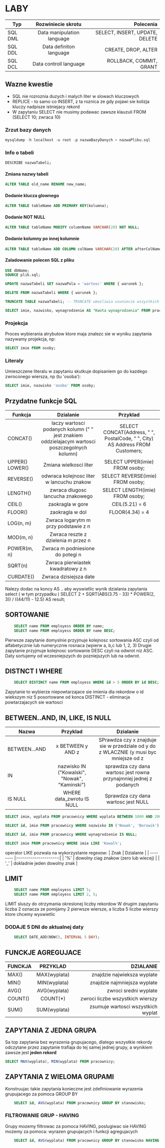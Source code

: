 # LABY

| Typ | Rozwiniecie skrotu | Polecenia |
| ------------- |:-------------:| -----:|
| SQL DML      | Data manipulation language | SELECT, INSERT, UPDATE, DELETE  |
| SQL DDL     | Data definiton language     |   CREATE, DROP, ALTER |
| SQL DCL | Data controll language    |   ROLLBACK, COMMIT, GRANT |

## Wazne kwestie

* SQL nie rozroznia duzych i malych liter w slowach kluczowych
* REPLICE - to samo co INSERT, z ta roznica ze gdy pojawi sie kolizja kluczy nadpisze istniejacy rekord
* W zapytaniu SELECT nie musimy podawac zawsze klauzuli FROM (SELECT 10; zwraca 10)

### Zrzut bazy danych

```  sql
mysqldump -h localhost -u root -p nazwaBazyDanych > nazwaPliku.sql 
```

### Info o tabeli

``` sql
DESCRIBE nazwaTabeli;
```

#### Zmiana nazwy tabeli

``` sql
ALTER TABLE old_name RENAME new_name;
```

#### Dodanie klucza glownego

``` sql
ALTER TABLE tableName ADD PRIMARY KEY(kolumna);
```

#### Dodanie NOT NULL

``` sql
ALTER TABLE tableName MODIFY columnName VARCHAR(20) NOT NULL;
```

#### Dodanie kolumny po innej kolumnie

``` sql
ALTER TABLE tableName ADD COLUMN colName VARCHAR(20) AFTER afterColName;
```

#### Zaladowanie polecen SQL z pliku

``` sql
USE dbName;
SOURCE plik.sql;
```

``` sql
UPDATE nazwaTabeli SET nazwaPola = 'wartosc' WHERE { warunek }; 

DELETE FROM nazwaTabeli WHERE { warunek }; 

TRUNCATE TABLE nazwaTabeli; -- TRUNCATE umozliwia usuniecie wszystkich wierszy z tabeli

SELECT imie, nazwisko, wynagrodzenie AS "Kwota wynagrodzenia" FROM pracownicy; -- Aliasy (AS)
```

### Projekcja

Proces wybierania atrybutow ktore maja znalezc sie w wyniku zapytania nazywamy projekcja, np:

``` sql
SELECT imie FROM osoby;
```

### Literaly

Umieszczene literalu w zapytaniu skutkuje dopisaniem go do kazdego zwroconego wiersza, np (tu 'osoba'):

``` sql
SELECT imie, nazwisko 'osoba' FROM osoby;
```

## Przydatne funkcje SQL

| Funkcja | Dzialanie | Przyklad |
| -------- |:---------------------:| :-----------:|
| CONCAT() | laczy wartosci podanych kolumn (" " jest znakiem oddzielajacym wartosci poszczegolnych kolumn) | SELECT CONCAT(Address, " ", PostalCode, " ", City) AS Address FROM Customers; |
| UPPER() LOWER() | Zmiana wielkosci liter | SELECT UPPER(imie) FROM osoby; |
| REVERSE() | odwraca kolejnosc liter w lancuchu znakow | SELECT REVERSE(imie) FROM osoby; |
| LENGTH() | zwraca dlugosc lancucha znakowego | SELECT LENGTH(imie) FROM osoby; |
| CEIL() | zaokragla w gore | CEIL(5.21) = 6 |
| FLOOR() | zaokragla w dol | FLOOR(4.34) = 4 |
| LOG(n, m) | Zwraca logarytm m przy podstawie z n |
| MOD(m, n) | Zwraca reszte z dzielenia m przez n |
| POWER(m, n) | Zwraca m podniesione do potegi n |
| SQRT(n) | Zwraca pierwiastek kwadratowy z n |
| CURDATE() | Zwraca dzisiejsza date |

Nalezy dodac na koncy AS .. aby wyswietlic wynik dzialania zapytania select ( w tym przypadku )
SELECT 2 + SQRT(ABS(3.75 - 33) * POWER(2, 3)) / ((44/11) - 12.5) AS result;

## SORTOWANIE

```sql
    SELECT name FROM employess ORDER BY name;
    SELECT name FROM employess ORDER BY name DESC; 
```

Pierwsze zapytanie domyslnie przyjmuje kolejnosc sortowania ASC czyli od alfabetycznie lub numerycznie rosnaca (wpierw a, b,c lub 1, 2, 3)
Drugie zapytanie przyjmuje kolejnosc sortowanie DESC czyli na odwrot niz ASC.
Daty sortujemy od wczesniejszych do pozniejszych lub na odwrot.

## DISTNCT I WHERE

```sql
    SELECT DISTINCT name FROM employess WHERE id > 5 ORDER BY id DESC;
```

Zapytanie to wybierze niepowtarzajace sie imienia dla rekordow o id wiekszym niz 5 posortowane od konca
DISTINCT - eliminacja powtarzajacych sie wartosci

## BETWEEN..AND, IN, LIKE, IS NULL

| Nazwa | Przyklad | Dzialanie |
| -------- |:---------------------:| :-----------:|
| BETWEEN...AND | x BETWEEN y AND z | SPrawdza czy x znajduje sie w przedziale od y do z WLACZNIE (y musi byc mniejsze od z |
| IN | nazwisko IN ("Kowalski", "Nowak", "Kaminski") | sprawdza czy dana wartosc jest rowna przynajmniej jednej z podanych |
| IS NULL | WHERE data_zwrotu IS NULL | Sprawdza czy dana wartosc jest NULL |

```sql
SELECT imie, wyplata FROM pracownicy WHERE wyplata BETWEEN 1000 AND 2000;

SELECT id, imie FROM pracownicy WHERE nazwisko IN ('Nowak', 'Borowik');

SELECT id, imie FROM pracownicy WHERE wynagrodzenie IS NULL;

SELECT imie FROM pracownicy WHERE imie LIKE 'Kowal%';
```

operator LIKE pozwala na wykorzystanie regexow:
| Znak | Dzialanie |
| -------- |:---------------------:|
| '%' | dowolny ciag znakow (zero lub wiecej) |
| '_' | dokladnie jeden dowolny znak |

## LIMIT

```sql
    SELECT name FROM employess LIMIT 5;
    SELECT name FROM employess LIMIT 2, 5;
```

LIMIT sluszy do otrzymania okreslonej liczby rekordow
W drugim zapytaniu liczba 2 oznacza ze pomijamy 2 pierwsze wiersze, a liczba 5 liczbe wierszy ktore chcemy wyswietlic

### DODAJE 5 DNI do aktualnej daty

```sql
    SELECT DATE_ADD(NOW(), INTERVAL 5 DAY); 
```

## FUNCKJE AGREGUJACE

| FUNCKJA | PRZYKLAD | DZIALANIE |
| -------- |:---------------------:| ----------:|
| MAX() | MAX(wyplata) | znajdzie najwieksza wyplate |
| MIN() | MIN(wyplata) | znajdzie najmniejsza wyplate |
| AVG() | AVG(wyplata) | zwroci sredni wyplate |
| COUNT() | COUNT(*) | zwroci liczbe wszystkich wierszy |
| SUM() | SUM(wyplata) | zsumuje wartosci wszystkich wyplat |

## ZAPYTANIA Z JEDNA GRUPA

Sa top zapytania bez wyrazenia grupujacego, dlatego wszystkie rekordy odczytane przez zapytanie trafiaja do tej samej jednej grupy, a wynikiem zawsze jest **jeden rekord**

```sql
SELECT MAX(wyplata), MIN(wyplata) FROM pracownicy;
```

## ZAPYTANIA Z WIELOMA GRUPAMI

Konstruujac takie zapytania konieczne jest zdefiniowanie wyrazenia grupujacego za pomoca GROUP BY

```sql
    SELECT id, AVG(wyplata) FROM pracownicy GROUP BY stanowisko;
```

### FILTROWANIE GRUP - HAVING

Grupy mozemy filtrowac za pomoca HAVING, poslugiwac sie HAVING mozemy za pomoca: wyrazen grupujacych i funkcji agregujacych

```sql
    SELECT id, AVG(wyplata) FROM pracownicy GROUP BY stanowisko HAVING COUNT(*) > 2;
```
